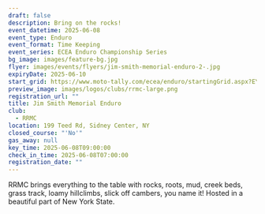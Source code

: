 ```yaml
---
draft: false
description: Bring on the rocks!
event_datetime: 2025-06-08
event_type: Enduro
event_format: Time Keeping
event_series: ECEA Enduro Championship Series
bg_image: images/feature-bg.jpg
flyer: images/events/flyers/jim-smith-memorial-enduro-2-.jpg
expiryDate: 2025-06-10
start_grid: https://www.moto-tally.com/ecea/enduro/startingGrid.aspx?EY=2025&EID=6
preview_image: images/logos/clubs/rrmc-large.png
registration_url: ""
title: Jim Smith Memorial Enduro
club:
  - RRMC
location: 199 Teed Rd, Sidney Center, NY
closed_course: "'No'"
gas_away: null
key_time: 2025-06-08T09:00:00
check_in_time: 2025-06-08T07:00:00
registration_date: ""
---
```

RRMC brings everything to the table with rocks, roots, mud, creek beds, grass track, loamy hillclimbs, slick off cambers, you name it! Hosted in a beautiful part of New York State.
